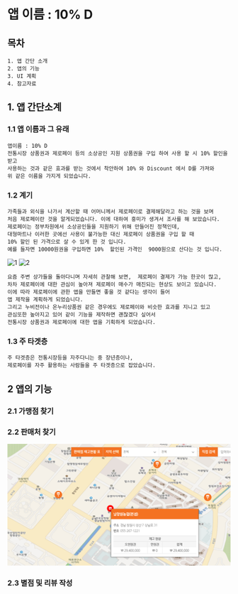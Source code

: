 # 앱 이름 : 10% D

## 목차
    1. 앱 간단 소개
    2. 앱의 기능
    3. UI 계획
    4. 참고자료

## 1. 앱 간단소계

### 1.1 앱 이름과 그 유래
    앱이름 : 10% D
    전통시장 상품권과 제로페이 등의 소상공인 지원 상품권을 구입 하여 사용 할 시 10% 할인을 받고   
    사용하는 것과 같은 효과를 받는 것에서 착안하여 10% 와 Discount 에서 D를 가져와    
    위 같은 이름을 가지게 되었습니다.

### 1.2 계기
    가족들과 외식을 나가서 계산할 때 어머니께서 제로페이로 결제해달라고 하는 것을 보며   
    처음 제로페이란 것을 알게되었습니다. 이에 대하여 흥미가 생겨서 조사를 해 보았습니다.   
    제로페이는 정부차원에서 소상공인들을 지원하기 위해 만들어진 정책인데,    
    대형마트나 이러한 곳에선 사용이 불가능한 대신 제로페이 상품권을 구입 할 때    
    10% 할인 된 가격으로 살 수 있게 한 것 입니다.    
    예를 들자면 10000원권을 구입하면 10%  할인된 가격인  9000원으로 산다는 것 입니다.    
    
![1](https://user-images.githubusercontent.com/59672593/110897056-147fd680-8340-11eb-9484-84d7bf7cb779.png)
![2](https://user-images.githubusercontent.com/59672593/110897059-15b10380-8340-11eb-9b52-61c61abb71d7.png)

    요즘 주변 상가들을 돌아다니며 자세히 관찰해 보면,  제로페이 결제가 가능 한곳이 많고,    
    차차 제로페이에 대한 관심이 높아져 제로페이 매수가 매진되는 현상도 보이고 있습니다.    
    이에 따라 제로페이에 관한 앱을 만들면 좋을 것 같다는 생각이 들어    
    앱 제작을 계획하게 되었습니다.    
    그리고 누비전이나 온누리상품권 같은 경우에도 제로페이와 비슷한 효과를 지니고 있고    
    관심또한 높아지고 있어 같이 기능을 제작하면 괜찮겠다 싶어서    
    전통시장 상품권과 제로페이에 대한 앱을 기획하게 되었습니다.

### 1.3 주 타겟층
    주 타겟층은 전통시장등을 자주다니는 중 장년층이나,    
    제로페이를 자주 활용하는 사람들을 주 타겟층으로 잡았습니다.

## 2 앱의 기능

### 2.1 가맹점 찾기

### 2.2 판매처 찾기

![2](./img/판매처.png)

### 2.3 별점 및 리뷰 작성





